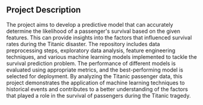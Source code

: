 ## **Project Description**
The project aims to develop a predictive model that can accurately determine the likelihood of a passenger's survival based on the given features. This can provide insights into the factors that influenced survival rates during the Titanic disaster.
The repository includes data preprocessing steps, exploratory data analysis, feature engineering techniques, and various machine learning models implemented to tackle the survival prediction problem. The performance of different models is evaluated using appropriate metrics, and the best-performing model is selected for deployment.
By analyzing the Titanic passenger data, this project demonstrates the application of machine learning techniques to historical events and contributes to a better understanding of the factors that played a role in the survival of passengers during the Titanic tragedy.
